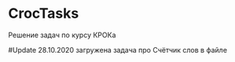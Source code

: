 # CrocTasks
Решение задач по курсу КРОКа

#Update 28.10.2020 загружена задача про Счётчик слов в файле

